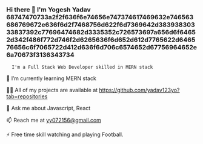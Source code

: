 ### Hi there 👋 I'm Yogesh Yadav    68747470733a2f2f636f6e74656e747374617469632e746563686769672e636f6d2f7468756d622f6d7369642d38393830333837392c77696474682d3335352c726573697a656d6f64652d342f486f772d746f2d6265636f6d652d612d7765622d646576656c6f7065722d412d636f6d706c6574652d67756964652e6a70673f3136343734

      I'm a Full Stack Web Developer skilled in MERN stack
      
🌱 I’m currently learning MERN stack

👨‍💻 All of my projects are available at https://github.com/yadav123yo?tab=repositories

💬 Ask me about Javascript, React

📫 Reach me at yy072156@gmail.com

⚡ Free time skill watching and  playing Football.
